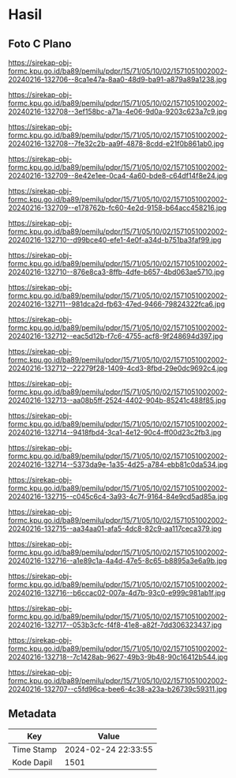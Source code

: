 # Hasil

## Foto C Plano

https://sirekap-obj-formc.kpu.go.id/ba89/pemilu/pdpr/15/71/05/10/02/1571051002002-20240216-132706--8ca1e47a-8aa0-48d9-ba91-a879a89a1238.jpg

https://sirekap-obj-formc.kpu.go.id/ba89/pemilu/pdpr/15/71/05/10/02/1571051002002-20240216-132708--3ef158bc-a71a-4e06-9d0a-9203c623a7c9.jpg

https://sirekap-obj-formc.kpu.go.id/ba89/pemilu/pdpr/15/71/05/10/02/1571051002002-20240216-132708--7fe32c2b-aa9f-4878-8cdd-e21f0b861ab0.jpg

https://sirekap-obj-formc.kpu.go.id/ba89/pemilu/pdpr/15/71/05/10/02/1571051002002-20240216-132709--8e42e1ee-0ca4-4a60-bde8-c64df14f8e24.jpg

https://sirekap-obj-formc.kpu.go.id/ba89/pemilu/pdpr/15/71/05/10/02/1571051002002-20240216-132709--e178762b-fc60-4e2d-9158-b64acc458216.jpg

https://sirekap-obj-formc.kpu.go.id/ba89/pemilu/pdpr/15/71/05/10/02/1571051002002-20240216-132710--d99bce40-efe1-4e0f-a34d-b751ba3faf99.jpg

https://sirekap-obj-formc.kpu.go.id/ba89/pemilu/pdpr/15/71/05/10/02/1571051002002-20240216-132710--876e8ca3-8ffb-4dfe-b657-4bd063ae5710.jpg

https://sirekap-obj-formc.kpu.go.id/ba89/pemilu/pdpr/15/71/05/10/02/1571051002002-20240216-132711--981dca2d-fb63-47ed-9466-79824322fca6.jpg

https://sirekap-obj-formc.kpu.go.id/ba89/pemilu/pdpr/15/71/05/10/02/1571051002002-20240216-132712--eac5d12b-f7c6-4755-acf8-9f248694d397.jpg

https://sirekap-obj-formc.kpu.go.id/ba89/pemilu/pdpr/15/71/05/10/02/1571051002002-20240216-132712--22279f28-1409-4cd3-8fbd-29e0dc9692c4.jpg

https://sirekap-obj-formc.kpu.go.id/ba89/pemilu/pdpr/15/71/05/10/02/1571051002002-20240216-132713--aa08b5ff-2524-4402-904b-85241c488f85.jpg

https://sirekap-obj-formc.kpu.go.id/ba89/pemilu/pdpr/15/71/05/10/02/1571051002002-20240216-132714--9418fbd4-3ca1-4e12-90c4-ff00d23c2fb3.jpg

https://sirekap-obj-formc.kpu.go.id/ba89/pemilu/pdpr/15/71/05/10/02/1571051002002-20240216-132714--5373da9e-1a35-4d25-a784-ebb81c0da534.jpg

https://sirekap-obj-formc.kpu.go.id/ba89/pemilu/pdpr/15/71/05/10/02/1571051002002-20240216-132715--c045c6c4-3a93-4c7f-9164-84e9cd5ad85a.jpg

https://sirekap-obj-formc.kpu.go.id/ba89/pemilu/pdpr/15/71/05/10/02/1571051002002-20240216-132715--aa34aa01-afa5-4dc8-82c9-aa117ceca379.jpg

https://sirekap-obj-formc.kpu.go.id/ba89/pemilu/pdpr/15/71/05/10/02/1571051002002-20240216-132716--a1e89c1a-4a4d-47e5-8c65-b8895a3e6a9b.jpg

https://sirekap-obj-formc.kpu.go.id/ba89/pemilu/pdpr/15/71/05/10/02/1571051002002-20240216-132716--b6ccac02-007a-4d7b-93c0-e999c981ab1f.jpg

https://sirekap-obj-formc.kpu.go.id/ba89/pemilu/pdpr/15/71/05/10/02/1571051002002-20240216-132717--053b3cfc-f4f8-41e8-a82f-7dd306323437.jpg

https://sirekap-obj-formc.kpu.go.id/ba89/pemilu/pdpr/15/71/05/10/02/1571051002002-20240216-132718--7c1428ab-9627-49b3-9b48-90c16412b544.jpg

https://sirekap-obj-formc.kpu.go.id/ba89/pemilu/pdpr/15/71/05/10/02/1571051002002-20240216-132707--c5fd96ca-bee6-4c38-a23a-b26739c59311.jpg


## Metadata

| Key        | Value               |
| ---------- | ------------------- |
| Time Stamp | 2024-02-24 22:33:55 |
| Kode Dapil | 1501                |



